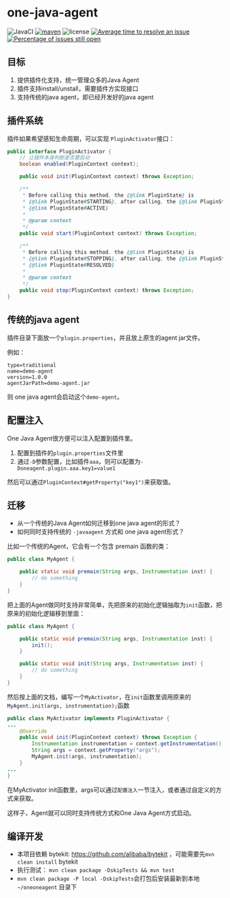 # one-java-agent
![JavaCI](https://github.com/alibaba/one-java-agent/workflows/JavaCI/badge.svg)
[![maven](https://img.shields.io/maven-central/v/com.alibaba/one-java-agent.svg)](https://search.maven.org/search?q=g:com.alibaba%20AND%20a:one-java-agent*)
![license](https://img.shields.io/github/license/alibaba/one-java-agent.svg)
[![Average time to resolve an issue](http://isitmaintained.com/badge/resolution/alibaba/one-java-agent.svg)](http://isitmaintained.com/project/alibaba/one-java-agent "Average time to resolve an issue")
[![Percentage of issues still open](http://isitmaintained.com/badge/open/alibaba/one-java-agent.svg)](http://isitmaintained.com/project/alibaba/one-java-agent "Percentage of issues still open")

## 目标

1. 提供插件化支持，统一管理众多的Java Agent
2. 插件支持install/unstall，需要插件方实现接口
3. 支持传统的java agent，即已经开发好的java agent


## 插件系统

插件如果希望感知生命周期，可以实现 `PluginActivator`接口：

```java
public interface PluginActivator {
    // 让插件本身判断是否要启动
    boolean enabled(PluginContext context);

    public void init(PluginContext context) throws Exception;

    /**
     * Before calling this method, the {@link PluginState} is
     * {@link PluginState#STARTING}, after calling, the {@link PluginState} is
     * {@link PluginState#ACTIVE}
     *
     * @param context
     */
    public void start(PluginContext context) throws Exception;

    /**
     * Before calling this method, the {@link PluginState} is
     * {@link PluginState#STOPPING}, after calling, the {@link PluginState} is
     * {@link PluginState#RESOLVED}
     *
     * @param context
     */
    public void stop(PluginContext context) throws Exception;
}
```



## 传统的java agent

插件目录下面放一个`plugin.properties`，并且放上原生的agent jar文件。

例如：

```
type=traditional
name=demo-agent
version=1.0.0
agentJarPath=demo-agent.jar
```

则 one java agent会启动这个`demo-agent`。

## 配置注入

One Java Agent很方便可以注入配置到插件里。

1. 配置到插件的`plugin.properties`文件里
2. 通过`-D`参数配置，比如插件`aaa`，则可以配置为`-Doneagent.plugin.aaa.key1=value1`

然后可以通过`PluginContext#getProperty("key1")`来获取值。

## 迁移

* 从一个传统的Java Agent如何迁移到one java agent的形式？
* 如何同时支持传统的 `-javaagent` 方式和 one java agent形式？

比如一个传统的Agent，它会有一个包含 premain 函数的类：

```java
public class MyAgent {

    public static void premain(String args, Instrumentation inst) {
        // do something
    }
}
```

把上面的Agent做同时支持非常简单，先把原来的初始化逻辑抽取为`init`函数，把原来的初始化逻辑移到里面：

```java
public class MyAgent {

    public static void premain(String args, Instrumentation inst) {
        init();
    }

    public static void init(String args, Instrumentation inst) {
        // do something
    }
}
```

然后按上面的文档，编写一个`MyActivator`，在`init`函数里调用原来的`MyAgent.init(args, instrumentation);`函数

```java
public class MyActivator implements PluginActivator {
...
    @Override
    public void init(PluginContext context) throws Exception {
        Instrumentation instrumentation = context.getInstrumentation();
        String args = context.getProperty("args");
        MyAgent.init(args, instrumentation);
    }
...
}
```

在MyActivator init函数里，args可以通过`配置注入`一节注入，或者通过自定义的方式来获取。

这样子，Agent就可以同时支持传统方式和One Java Agent方式启动。

## 编译开发

* 本项目依赖 bytekit: https://github.com/alibaba/bytekit ，可能需要先`mvn clean install` bytekit
* 执行测试： `mvn clean package -DskipTests && mvn test`
* `mvn clean package -P local -DskipTests`会打包后安装最新到本地 `~/oneoneagent` 目录下